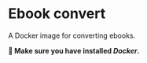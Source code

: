 # Ebook convert

A Docker image for converting ebooks.

**🐳 Make sure you have installed *Docker*.**
